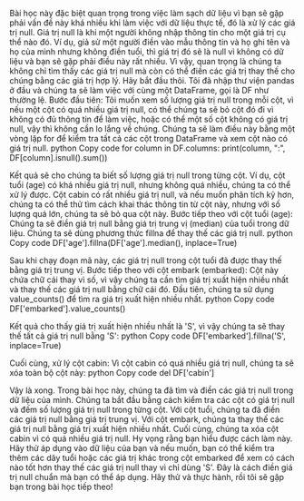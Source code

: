 Bài học này đặc biệt quan trọng trong việc làm sạch dữ liệu vì bạn sẽ gặp phải vấn đề này khá nhiều khi làm việc với dữ liệu thực tế, đó là xử lý các giá trị null.
Giá trị null là khi một người không nhập thông tin cho một giá trị cụ thể nào đó. Ví dụ, giả sử một người điền vào mẫu thông tin và họ ghi tên và họ của mình nhưng không điền tuổi, thì giá trị đó sẽ là null vì không có dữ liệu và bạn sẽ gặp phải điều này rất nhiều.
Vì vậy, quan trọng là chúng ta không chỉ tìm thấy các giá trị null mà còn có thể điền các giá trị thay thế cho chúng bằng các giá trị hợp lý.
Hãy bắt đầu thôi.
Tôi đã nhập thư viện pandas ở đầu và chúng ta sẽ làm việc với cùng một DataFrame, gọi là DF như thường lệ.
Bước đầu tiên: Tôi muốn xem số lượng giá trị null trong mỗi cột, vì nếu một cột có quá nhiều giá trị null, có thể chúng ta sẽ bỏ cột đó đi vì không có đủ thông tin để làm việc, hoặc có thể một số cột không có giá trị null, vậy thì không cần lo lắng về chúng.
Chúng ta sẽ làm điều này bằng một vòng lặp for để kiểm tra tất cả các cột trong DataFrame và xem cột nào có giá trị null.
python
Copy code
for column in DF.columns:
    print(column, ":", DF[column].isnull().sum())

Kết quả sẽ cho chúng ta biết số lượng giá trị null trong từng cột. Ví dụ, cột tuổi (age) có khá nhiều giá trị null, nhưng không quá nhiều, chúng ta có thể xử lý được. Cột cabin có rất nhiều giá trị null, và nếu muốn phân tích kỹ hơn, chúng ta có thể thử tìm cách khai thác thông tin từ cột này, nhưng với số lượng quá lớn, chúng ta sẽ bỏ qua cột này.
Bước tiếp theo với cột tuổi (age): Chúng ta sẽ điền giá trị null bằng giá trị trung vị (median) của tuổi trong dữ liệu. Chúng ta sẽ dùng phương thức fillna để thay thế các giá trị null.
python
Copy code
DF['age'].fillna(DF['age'].median(), inplace=True)

Sau khi chạy đoạn mã này, các giá trị null trong cột tuổi đã được thay thế bằng giá trị trung vị.
Bước tiếp theo với cột embark (embarked): Cột này chứa chữ cái thay vì số, vì vậy chúng ta cần tìm giá trị xuất hiện nhiều nhất và thay thế các giá trị null bằng chữ cái đó. Đầu tiên, chúng ta sử dụng value_counts() để tìm ra giá trị xuất hiện nhiều nhất.
python
Copy code
DF['embarked'].value_counts()

Kết quả cho thấy giá trị xuất hiện nhiều nhất là 'S', vì vậy chúng ta sẽ thay thế tất cả giá trị null bằng 'S':
python
Copy code
DF['embarked'].fillna('S', inplace=True)

Cuối cùng, xử lý cột cabin: Vì cột cabin có quá nhiều giá trị null, chúng ta sẽ xóa toàn bộ cột này:
python
Copy code
del DF['cabin']

Vậy là xong. Trong bài học này, chúng ta đã tìm và điền các giá trị null trong dữ liệu của mình. Chúng ta bắt đầu bằng cách kiểm tra các cột có giá trị null và đếm số lượng giá trị null trong từng cột. Với cột tuổi, chúng ta đã điền các giá trị null bằng giá trị trung vị. Với cột embark, chúng ta thay thế các giá trị null bằng giá trị xuất hiện nhiều nhất. Cuối cùng, chúng ta xóa cột cabin vì có quá nhiều giá trị null.
Hy vọng rằng bạn hiểu được cách làm này. Hãy thử áp dụng vào dữ liệu của bạn và nếu muốn, bạn có thể kiểm tra thêm các dãy tuổi hoặc các giá trị khác trong cột embarked để xem có cách nào tốt hơn thay thế các giá trị null thay vì chỉ dùng 'S'. Đây là cách điền giá trị null chuẩn mà bạn có thể áp dụng.
Hãy thử và thực hành, rồi tôi sẽ gặp bạn trong bài học tiếp theo!

